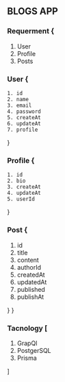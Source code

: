 ## BLOGS APP

### Requerment {

   1. User
   2. Profile
   3. Posts


  ### User {
    1. id
    2. name
    3. email
    4. password
    5. createAt
    6. updateAt
    7. profile
  }  

  ### Profile {
    1. id
    2. bio
    3. createAt
    4. updateAt
    5. userId 
  }

### Post {
1. id
2. title
3. content
4. authorId
5. createdAt
6. updatedAt
7. published
8. publishAt
   

}
}


### Tacnology [
 1. GrapQl
 2. PostgerSQL
 3. Prisma
   
]